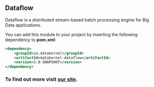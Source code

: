 ## Dataflow

Dataflow is a distributed stream-based batch processing engine for Big Data applications. 

You can add this module to your project by inserting the following dependency to **pom.xml**:
```xml
<dependency>
    <groupId>io.datakernel</groupId>
    <artifactId>datakernel-dataflow</artifactId>
    <version>3.0-SNAPSHOT</version>
</dependency>
```

### To find out more visit [our site](https://datakernel.io/docs/cloud/dataflow.html).
